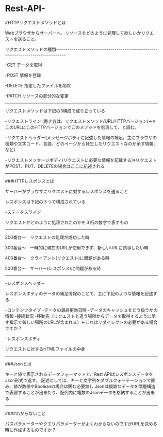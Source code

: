 # Rest-API-
#HTTPリクエストメソッドとは

Webブラウザからサーバーへ、リソースをどのように処理して欲しいかリクエストを送ること。

リクエストメソッドの種類-----------------------------------------------------------------------------------

-GET
データを取得

-POST
情報を登録

-DELETE
指定したファイルを削除

-PATCH
リソースの部分的な変更

-------------------------------------------------------------------------------------------------------------

リクエストメソッドは下記の3構成で成り立っている

-リクエストライン
(書き方は、リクエストメソッド/URL/HTTPバージョン)←※このURLにこのHTTPバージョンでこのメソッドを処理して、と読む。

-リクエストヘッダー(メッセージボディに記述した情報の補足。主にブラウザの種類や文字コード、言語、どのページから発生したリクエストなのか示す情報、など)

-リクエストメッセージボディ(リクエストに必要な情報を記載する)※リクエストがPOST、PUT、DELETEの場合はここに記述される

----------------------------------------------------------------------------------------------------------------

###HTTPレスポンスとは

サーバーがブラウザにリクエストに対するレスポンスを送ること

レスポンスは下記の３つで構成されている

-ステータスライン

リクエストがどのように処理されたのかを３桁の数字で表すもの

--------------------------------------------------------------------

200番台～　リクエストの処理が成功した時

300番台～　一時的に現在のURLが使用できず、新しいURLに誘導したい時

400番台～　クライアント(リクエスト)に問題がある時

500番台～　サーバー(レスポンス)に問題がある時

---------------------------------------------------------------------

-レスポンスヘッダー

レスポンスボディのデータの補足情報のことで、主に下記のような情報を記述する

-コンテンツタイプ
-データの最終更新日時
-データのキャッシュをどう扱うかの情報
-接続状況
-移動先（リクエストと違う場所からデータを取得するように示す指示で新しい場所のURLが含まれる）←これはリダイレクトの必要がある場合ですか？

-レスポンスボディ

リクエストに対するHTMLファイルの中身

------------------------------------------------------------------------------------------------------------------------------------

###Jsonとは

キーと値で表示されるデータフォーマットで、Rest APIはレスポンスデータをJson形式で返す。
記述としては、キーと文字列をダブルクォーテーションで囲み、値が数値やBooleanの場合は囲む必要無し
Jsonは複雑なデータを階層構造で表現することが出来たり、配列内に複数のJsonデータを格納することが出来る

-------------------------------------------------------------------------------------------------------------------------------------

####わからないこと

パスパラメーターやクエリパラメーターがよくわからないのですがURLを決める時に作成するものですか？










